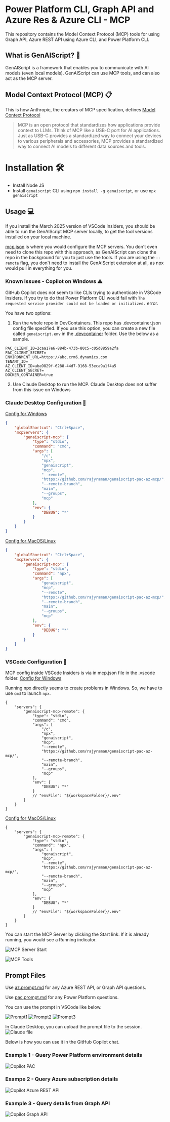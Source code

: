 # Power Platform CLI, Graph API and Azure Res & Azure CLI - MCP

This repository contains the Model Context Protocol (MCP) tools for using Graph API, Azure REST API using Azure CLI, and Power Platform CLI.

## What is GenAIScript? 🤖

GenAIScript is a framework that enables you to communicate with AI models (even local models). GenAIScript can use MCP tools, and can also act as the MCP server.

## Model Context Protocol (MCP) 📋

This is how Anthropic, the creators of MCP specification, defines [Model Context Protocol](https://modelcontextprotocol.io/introduction)

> MCP is an open protocol that standardizes how applications provide context to LLMs. Think of MCP like a USB-C port for AI applications. Just as USB-C provides a standardized way to connect your devices to various peripherals and accessories, MCP provides a standardized way to connect AI models to different data sources and tools.

# Installation 🛠️

- Install Node JS
- Install `genaiscript` CLI using `npm install -g genaiscript`, or use `npx genaiscript`

## Usage 💻

If you install the March 2025 version of VSCode Insiders, you should be able to run the GenAIScript MCP server locally, to get the tool versions installed on your local machine.

[mcp.json](./.vscode/mcp.json) is where you would configure the MCP servers. You don't even need to clone this repo with this approach, as GenAIScript can clone the repo in the background for you to just use the tools. If you are using the `--remote` flag, you don't need to install the GenAIScript extension at all, as npx would pull in everything for you.

### Known Issues - Copilot on Windows ⚠️

GitHub Copilot does not seem to like CLIs trying to authenticate in VSCode Insiders. If you try to do that Power Platform CLI would fail with `The requested service provider could not be loaded or initialized.` error.

You have two options:

1. Run the whole repo in DevContainers. This repo has .devcontainer.json config file specified. If you use this option, you can create a new file called `genaiscript.env` in the [.devcontainer](./.devcontainer) folder. Use the below as a sample.
```
PAC_CLIENT_ID=2caa17e6-884b-473b-80c5-c05d8859a2fa
PAC_CLIENT_SECRET=
ENVIRONMENT_URL=https://abc.crm6.dynamics.com
TENANT_ID=
AZ_CLIENT_ID=aba9829f-6288-44d7-9168-53eca9a1f4a5
AZ_CLIENT_SECRET=
DOCKER_CONTAINER=true
```
2. Use Claude Desktop to run the MCP. Claude Desktop does not suffer from this issue on Windows

### Claude Desktop Configuration 🧠

<u>Config for Windows</u>
```json
{
    "globalShortcut": "Ctrl+Space",
    "mcpServers": {
        "genaiscript-mcp": {
            "type": "stdio",
            "command": "cmd",
            "args": [
                "/c",
                "npx",
                "genaiscript",
                "mcp",
                "--remote",
                "https://github.com/rajyraman/genaiscript-pac-az-mcp/",
                "--remote-branch",
                "main",
                "--groups",
                "mcp"
            ],
            "env": {
                "DEBUG": "*"
            }
        }		
    }
}
```

<u>Config for MacOS/Linux</u>
```json
{
    "globalShortcut": "Ctrl+Space",
    "mcpServers": {
        "genaiscript-mcp": {
            "type": "stdio",
            "command": "npx",
            "args": [
                "genaiscript",
                "mcp",
                "--remote",
                "https://github.com/rajyraman/genaiscript-pac-az-mcp/",
                "--remote-branch",
                "main",
                "--groups",
                "mcp"
            ],
            "env": {
                "DEBUG": "*"
            }
        }		
    }
}
```

### VSCode Configuration 🧩

MCP config inside VSCode Insiders is via in mcp.json file in the .vscode folder.
<u>Config for Windows</u>

Running npx directly seems to create problems in Windows. So, we have to use `cmd` to launch `npx`.

```jsonc
{
    "servers": {
        "genaiscript-mcp-remote": {
            "type": "stdio",
            "command": "cmd",
            "args": [
                "/c",
                "npx",
                "genaiscript",
                "mcp",
                "--remote",
                "https://github.com/rajyraman/genaiscript-pac-az-mcp/",
                "--remote-branch",
                "main",
                "--groups",
                "mcp"
            ],
            "env": {
                "DEBUG": "*"
            }
            // "envFile": "${workspaceFolder}/.env"
        }        
    }
}
```

<u>Config for MacOS/Linux</u>

```jsonc
{
    "servers": {
        "genaiscript-mcp-remote": {
            "type": "stdio",
            "command": "npx",
            "args": [
                "genaiscript",
                "mcp",
                "--remote",
                "https://github.com/rajyraman/genaiscript-pac-az-mcp/",
                "--remote-branch",
                "main",
                "--groups",
                "mcp"
            ],
            "env": {
                "DEBUG": "*"
            }
            // "envFile": "${workspaceFolder}/.env"
        }        
    }
}
```
You can start the MCP Server by clicking the Start link. If it is already running, you would see a Running indicator.

![MCP Server Start](./screenshots/mcp-server-vscode.jpg)

![MCP Tools](./screenshots/mcp-tools.jpg)

## Prompt Files

Use [az.prompt.md](./.github/prompts/az.prompt.md) for any Azure REST API, or Graph API questions.

Use [pac.prompt.md](./.github/prompts/pac.prompt.md) for any Power Platform questions.

You can use the prompt in VSCode like below.

![Prompt1](./screenshots/prompt1.jpg)
![Prompt2](./screenshots/prompt2.jpg)
![Prompt3](./screenshots/prompt3.jpg)

In Claude Desktop, you can upload the prompt file to the session.
![Claude file](./screenshots/claude.jpg)

Below is how you can use it in the GitHub Copilot chat.

### Example 1 - Query Power Platform environment details
![Copilot PAC](./screenshots/copilot-pac.jpg)

### Exampe 2 - Query Azure subscription details
![Copilot Azure REST API](./screenshots/copilot-azure.jpg)

### Example 3 - Query details from Graph API
![Copilot Graph API](./screenshots/copilot-graph.jpg)